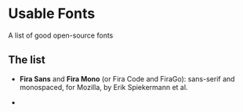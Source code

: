 # Usable Fonts

A list of good open-source fonts

## The list

- **Fira Sans** and **Fira Mono** (or Fira Code and FiraGo): sans-serif and monospaced, for Mozilla, by Erik Spiekermann et al.

- 
